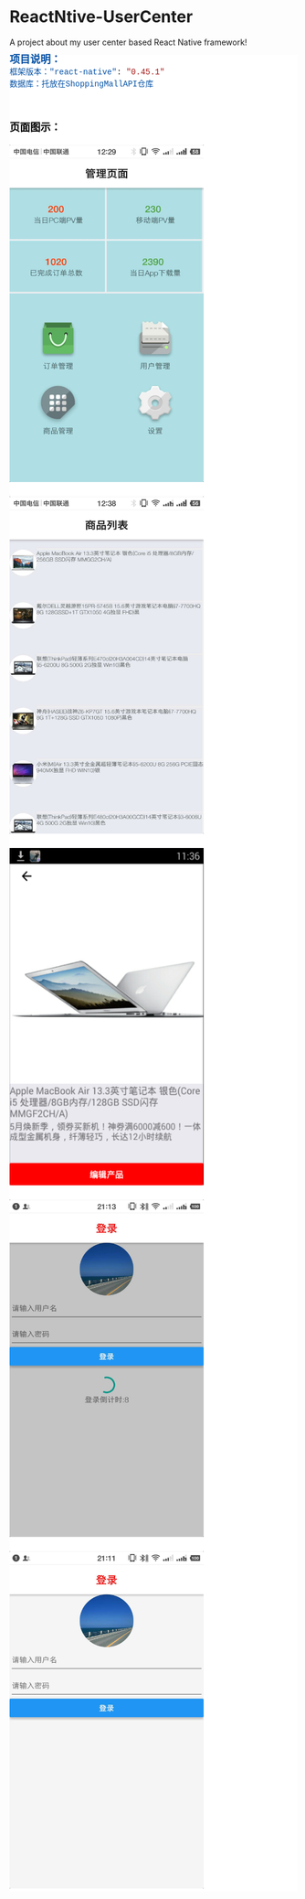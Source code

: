 # ReactNtive-UserCenter
A project about my user center based React Native framework!

<!--StartFragment--><div style="background-color: rgb(255, 255, 255); line-height: 19px;"><div style="font-family: Consolas, &quot;Courier New&quot;, monospace; white-space: pre;"><font color="#0451a5"><span style="font-size: 18px;"><b>项目说明：</b></span></font></div><div style="font-family: Consolas, &quot;Courier New&quot;, monospace; white-space: pre;"><span style="color: rgb(4, 81, 165);">框架版本："react-native"</span>: <span style="color: rgb(4, 81, 165); font-size: 18px;"><b class=""></b></span><span style="color: rgb(163, 21, 21);">"0.45.1"</span></div><div style=""><span style="font-family: Consolas, &quot;Courier New&quot;, monospace; white-space: pre; color: rgb(4, 81, 165);">数据库：托放在</span><font color="#0451a5" face="Consolas, Courier New, monospace"><span style="white-space: pre;">ShoppingMallAPI仓库</span></font></div><div style="font-family: Consolas, &quot;Courier New&quot;, monospace; white-space: pre;">
</div><div style="font-family: Consolas, &quot;Courier New&quot;, monospace; white-space: pre; color: rgb(0, 0, 0); font-size: 14px; font-weight: normal;"><span style="color: rgb(163, 21, 21);"><br /></span></div><span style="font-family: Consolas, &quot;Courier New&quot;, monospace; white-space: pre; color: rgb(0, 0, 0); font-size: 18px; font-weight: normal;"><b>页面图示：</b></span>

<div style="font-family: Consolas, &quot;Courier New&quot;, monospace; white-space: pre; color: rgb(0, 0, 0); font-size: 14px; font-weight: normal;">
<img src="https://github.com/barcaYY/ReactNtive-UserCenter/blob/master/app/assets/img/main.jpg" width='340' height='590'/>

<img src="https://github.com/barcaYY/ReactNtive-UserCenter/blob/master/app/assets/img/productList.jpg" width='340' height='590'/>

<img src="https://github.com/barcaYY/ReactNtive-UserCenter/blob/master/app/assets/img/detail.png" width='340' height='590'/>

<img src="https://github.com/barcaYY/ReactNtive-UserCenter/blob/master/app/assets/img/2_login.jpg" width='340' height='590'/>

<img src="https://github.com/barcaYY/ReactNtive-UserCenter/blob/master/app/assets/img/1_login.jpg" width='340' height='590'/>
</div>
</div><!--EndFragment-->

